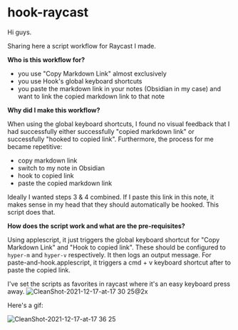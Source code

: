 # hook-raycast

Hi guys.

Sharing here a script workflow for Raycast I made.

**Who is this workflow for?** 

- you use "Copy Markdown Link" almost exclusively
- you use Hook's global keyboard shortcuts
- you paste the markdown link in your notes (Obsidian in my case) and want to link the copied markdown link to that note

**Why did I make this workflow?**  

When using the global keyboard shortcuts, I found no visual feedback that I had successfully either successfully "copied markdown link" or successfully "hooked to copied link". Furthermore, the process for me became repetitive:
- copy markdown link
- switch to my note in Obsidian 
- hook to copied link
- paste the copied markdown link

Ideally I wanted steps 3 & 4 combined. If I paste this link in this note, it makes sense in my head that they should automatically be hooked. This script does that.

**How does the script work and what are the pre-requisites?**

Using applescript, it just triggers the global keyboard shortcut for "Copy Markdown Link" and "Hook to copied link". These should be configured to `hyper-m` and `hyper-v` respectively. It then logs an output message. For paste-and-hook.applescript, it triggers a cmd + v keyboard shortcut after to paste the copied link.

I've set the scripts as favorites in raycast where it's an easy keyboard press away. 
![CleanShot-2021-12-17-at-17 30 25@2x](https://user-images.githubusercontent.com/14298160/146524456-a99a7c9d-b342-4528-95e9-3cda24b38e7f.png)


Here's a gif:

![CleanShot-2021-12-17-at-17 36 25](https://user-images.githubusercontent.com/14298160/146524400-7435b214-e1dd-4cb6-955d-c4ccc285b428.gif)



